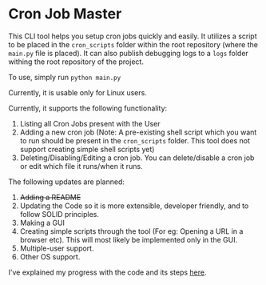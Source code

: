 # Cron Job Master
This CLI tool helps you setup cron jobs quickly and easily. It utilizes a script to be placed in the `cron_scripts` folder within the root repository (where the `main.py` file is placed). It can also publish debugging logs to a `logs` folder withing the root repository of the project.

To use, simply run `python main.py`

Currently, it is usable only for Linux users.

Currently, it supports the following functionality:
1. Listing all Cron Jobs present with the User
2. Adding a new cron job (Note: A pre-existing shell script which you want to run should be present in the `cron_scripts` folder. This tool does not support creating simple shell scripts yet)
3. Deleting/Disabling/Editing a cron job. You can delete/disable a cron job or edit which file it runs/when it runs.

The following updates are planned:
1. ~~Adding a README~~
2. Updating the Code so it is more extensible, developer friendly, and to follow SOLID principles.
3. Making a GUI
4. Creating simple scripts through the tool (For eg: Opening a URL in a browser etc). This will most likely be implemented only in the GUI.
5. Multiple-user support.
6. Other OS support.

I've explained my progress with the code and its steps [here](https://solarsigma.notion.site/Making-of-Python-Program-49f4e10cf65d4b6b843e98aed1075122).